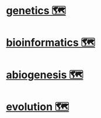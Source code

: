 # [genetics 🗺️](https://my.mindnode.com/YsbzN9qSqh19C8xSu48PVMsDYik1obzQLb4qUNTN)


# [bioinformatics 🗺️](https://my.mindnode.com/syiq5vpE5n7gWTqmvja6v6ivhY7EY1AP61qpz2PE)


# [abiogenesis 🗺️](https://my.mindnode.com/SLXSGkt642jAz54xrVGEFLVtZmrrB7gzGPohtngF)


# [evolution 🗺️](https://my.mindnode.com/vRcTBWAWQsQwUHvqMV9bNZbLDmXGxadnyobphBd9)
